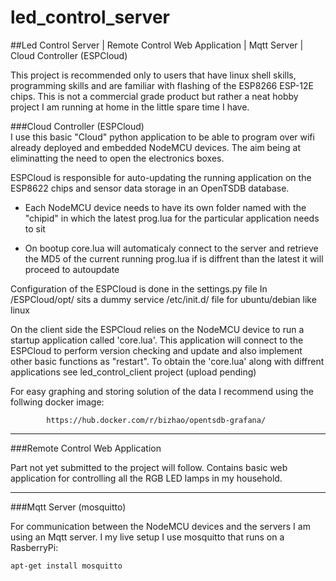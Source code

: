 # led_control_server
##Led Control Server | Remote Control Web Application | Mqtt Server | Cloud Controller (ESPCloud)

This project is recommended only to users that have linux shell skills, programming skills and are familiar with 
flashing of the ESP8266 ESP-12E chips. This is not a commercial grade product but rather a neat hobby project I am running at home in the little spare time I have. 

###Cloud Controller (ESPCloud)  
I use this basic "Cloud" python application to be able to program over wifi already deployed and embedded NodeMCU devices. The aim being at eliminatting the need to open the electronics boxes.   
 
ESPCloud is responsible for auto-updating the running application on the ESP8622 chips and sensor data storage in an OpenTSDB database.

 - Each NodeMCU device needs to have its own folder named with the "chipid" in which the latest prog.lua for the particular application needs to sit
 
 - On bootup core.lua will automaticaly connect to the server and retrieve the MD5 of the current running prog.lua if is diffrent than the latest it will proceed to autoupdate

Configuration of the ESPCloud is done in the settings.py file
In /ESPCloud/opt/ sits a dummy service /etc/init.d/ file for ubuntu/debian like linux

On the client side the ESPCloud relies on the NodeMCU device to run a startup application called 'core.lua'.
This application will connect to the ESPCloud to perform version checking and update and also implement other basic functions as "restart".
To obtain the 'core.lua' along with diffrent applications see led_control_client project (upload pending) 

For easy graphing and storing solution of the data I recommend using the follwing docker image:

            https://hub.docker.com/r/bizhao/opentsdb-grafana/


---------------
###Remote Control Web Application 
 
   Part not yet submitted to the project will follow.
   Contains basic web application for controlling all the RGB LED lamps in my household.

---------------
###Mqtt Server (mosquitto)

For communication between the NodeMCU devices and the servers I am using an Mqtt server.
I my live setup I use mosquitto that runs on a RasberryPi:

```
apt-get install mosquitto
```

